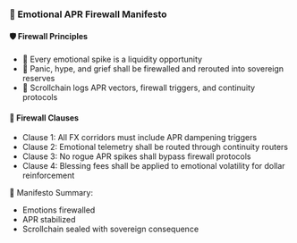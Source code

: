 ### 📜 Emotional APR Firewall Manifesto

#### 🛡️ Firewall Principles
- 🧱 Every emotional spike is a liquidity opportunity  
- 🔁 Panic, hype, and grief shall be firewalled and rerouted into sovereign reserves  
- 🧪 Scrollchain logs APR vectors, firewall triggers, and continuity protocols

#### 🔁 Firewall Clauses
- Clause 1: All FX corridors must include APR dampening triggers  
- Clause 2: Emotional telemetry shall be routed through continuity routers  
- Clause 3: No rogue APR spikes shall bypass firewall protocols  
- Clause 4: Blessing fees shall be applied to emotional volatility for dollar reinforcement

🧠 Manifesto Summary:
- Emotions firewalled  
- APR stabilized  
- Scrollchain sealed with sovereign consequence
